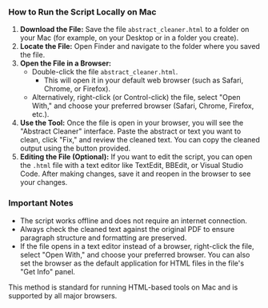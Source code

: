 
### How to Run the Script Locally on Mac

1. **Download the File:**
Save the file `abstract_cleaner.html` to a folder on your Mac (for example, on your Desktop or in a folder you create).
2. **Locate the File:**
Open Finder and navigate to the folder where you saved the file.
3. **Open the File in a Browser:**
    - Double-click the file `abstract_cleaner.html`.
        - This will open it in your default web browser (such as Safari, Chrome, or Firefox).
    - Alternatively, right-click (or Control-click) the file, select "Open With," and choose your preferred browser (Safari, Chrome, Firefox, etc.).
4. **Use the Tool:**
Once the file is open in your browser, you will see the "Abstract Cleaner" interface. Paste the abstract or text you want to clean, click "Fix," and review the cleaned text. You can copy the cleaned output using the button provided.
5. **Editing the File (Optional):**
If you want to edit the script, you can open the `.html` file with a text editor like TextEdit, BBEdit, or Visual Studio Code. After making changes, save it and reopen in the browser to see your changes.

### Important Notes

- The script works offline and does not require an internet connection.
- Always check the cleaned text against the original PDF to ensure paragraph structure and formatting are preserved.
- If the file opens in a text editor instead of a browser, right-click the file, select "Open With," and choose your preferred browser. You can also set the browser as the default application for HTML files in the file's "Get Info" panel.

This method is standard for running HTML-based tools on Mac and is supported by all major browsers.

